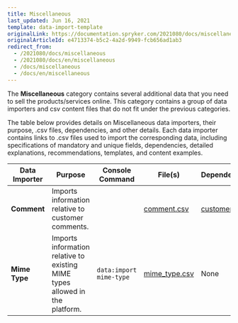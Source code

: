 ```yaml
---
title: Miscellaneous
last_updated: Jun 16, 2021
template: data-import-template
originalLink: https://documentation.spryker.com/2021080/docs/miscellaneous
originalArticleId: e4713374-b5c2-4a2d-9949-fcb656ad1ab3
redirect_from:
  - /2021080/docs/miscellaneous
  - /2021080/docs/en/miscellaneous
  - /docs/miscellaneous
  - /docs/en/miscellaneous
---
```


The **Miscellaneous** category contains several additional data that you need to sell the products/services online. This category contains a group of data importers and csv content files that do not fit under the previous categories.

The table below provides details on Miscellaneous data importers, their purpose, .csv files, dependencies, and other details. Each data importer contains links to .csv files used to import the corresponding data, including specifications of mandatory and unique fields, dependencies, detailed explanations, recommendations, templates, and content examples.

| Data Importer | Purpose | Console Command| File(s) | Dependencies |
| --- | --- | --- | --- |--- |
| **Comment**   | Imports information relative to customer comments. | |[comment.csv](/docs/scos/dev/data-import/{{page.version}}/data-import-categories/miscellaneous/file-details-comment.csv.html)|[customer.csv ](/docs/scos/dev/data-import/{{page.version}}/data-import-categories/commerce-setup/file-details-customer.csv.html)|
| **Mime Type**   | Imports information relative to existing MIME types allowed in the platform.|`data:import mime-type` | [mime_type.csv](/docs/scos/dev/data-import/{{page.version}}/data-import-categories/miscellaneous/file-details-mime-type.csv.html)| None|

